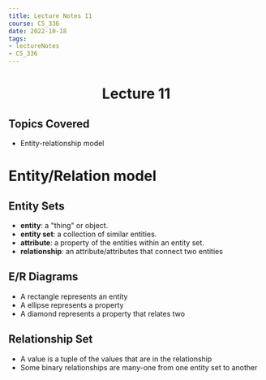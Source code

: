 ```yaml
---
title: Lecture Notes 11
course: CS_336
date: 2022-10-18
tags: 
- lectureNotes
- CS_336
---
```


<center><h1>Lecture 11</h1></center>

## Topics Covered
- Entity-relationship model

# Entity/Relation model

## Entity Sets
- **entity**: a "thing" or object.
- **entity set**: a collection of similar entities.
- **attribute**: a property of the entities within an entity set.
- **relationship**: an attribute/attributes that connect two entities

## E/R Diagrams
- A rectangle represents an entity
- A ellipse represents a property
- A diamond represents a property that relates two

## Relationship Set
- A value is a tuple of the values that are in the relationship
- Some binary relationships are many-one from one entity set to another